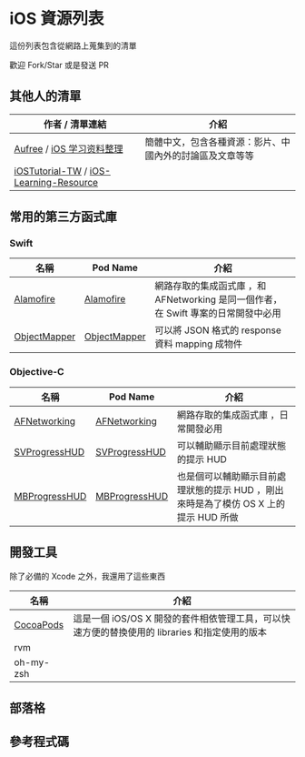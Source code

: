 # iOS 資源列表

這份列表包含從網路上蒐集到的清單

歡迎 Fork/Star 或是發送 PR 

## 其他人的清單

| 作者 / 清單連結 | 介紹 |
| ----------- | ---- |
| [Aufree](https://github.com/Aufree) / [iOS 学习资料整理](https://github.com/Aufree/trip-to-iOS) | 簡體中文，包含各種資源：影片、中國內外的討論區及文章等等 |
| [iOSTutorial-TW](https://github.com/iOSTutorial-TW) / [iOS-Learning-Resource](https://github.com/iOSTutorial-TW/iOS-Learning-Resource) | |

## 常用的第三方函式庫

### Swift

| 名稱 | Pod Name | 介紹 |
| ---- | -------- | ---- |
| [Alamofire](https://github.com/Alamofire/Alamofire) | [Alamofire](https://cocoapods.org/pods/Alamofire) | 網路存取的集成函式庫 ，和 AFNetworking 是同一個作者，在 Swift 專案的日常開發中必用 |
| [ObjectMapper](https://github.com/Hearst-DD/ObjectMapper) | [ObjectMapper](https://cocoapods.org/pods/ObjectMapper) | 可以將 JSON 格式的 response 資料 mapping 成物件 |

### Objective-C

| 名稱 | Pod Name | 介紹 |
| ---- | -------- | ---- |
| [AFNetworking](https://github.com/AFNetworking/AFNetworking) |  [AFNetworking](https://cocoapods.org/pods/AFNetworking) | 網路存取的集成函式庫 ，日常開發必用 |
| [SVProgressHUD](https://github.com/SVProgressHUD/SVProgressHUD) | [SVProgressHUD](https://cocoapods.org/pods/SVProgressHUD) | 可以輔助顯示目前處理狀態的提示 HUD |
| [MBProgressHUD](https://github.com/matej/MBProgressHUD) | [MBProgressHUD](https://cocoapods.org/pods/MBProgressHUD)| 也是個可以輔助顯示目前處理狀態的提示 HUD ，剛出來時是為了模仿 OS X 上的提示 HUD 所做 |

## 開發工具

除了必備的 Xcode 之外，我還用了這些東西

| 名稱 | 介紹 |
| ---- | ---- |
| [CocoaPods](https://cocoapods.org/) | 這是一個 iOS/OS X 開發的套件相依管理工具，可以快速方便的替換使用的 libraries 和指定使用的版本 |
| rvm ||
| oh-my-zsh ||

## 部落格

## 參考程式碼

